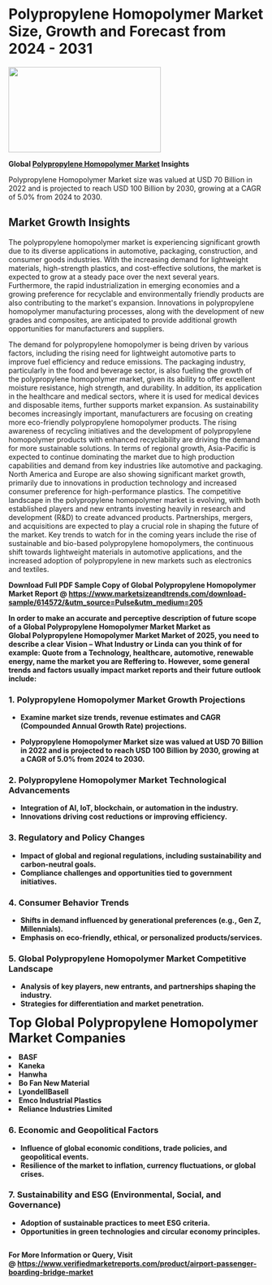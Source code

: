 <H1>Polypropylene Homopolymer Market Size, Growth and Forecast from 2024 - 2031</H1><img class="aligncenter size-medium wp-image-584254" src="https://thirdeyenews.in/wp-content/uploads/2024/09/Global-Market-Research-300x168.jpeg" alt="" width="300" height="168" /><p><strong>Global&nbsp;<a href="https://www.marketsizeandtrends.com/download-sample/614572/&amp;utm_source=Pulse&amp;utm_medium=205">Polypropylene Homopolymer Market</a> Insights</strong></p><p>Polypropylene Homopolymer Market size was valued at USD 70 Billion in 2022 and is projected to reach USD 100 Billion by 2030, growing at a CAGR of 5.0% from 2024 to 2030.</p><p><h2>Market Growth Insights</h2> <p>The polypropylene homopolymer market is experiencing significant growth due to its diverse applications in automotive, packaging, construction, and consumer goods industries. With the increasing demand for lightweight materials, high-strength plastics, and cost-effective solutions, the market is expected to grow at a steady pace over the next several years. Furthermore, the rapid industrialization in emerging economies and a growing preference for recyclable and environmentally friendly products are also contributing to the market's expansion. Innovations in polypropylene homopolymer manufacturing processes, along with the development of new grades and composites, are anticipated to provide additional growth opportunities for manufacturers and suppliers.</p> <p><strong></strong></p> <p>The demand for polypropylene homopolymer is being driven by various factors, including the rising need for lightweight automotive parts to improve fuel efficiency and reduce emissions. The packaging industry, particularly in the food and beverage sector, is also fueling the growth of the polypropylene homopolymer market, given its ability to offer excellent moisture resistance, high strength, and durability. In addition, its application in the healthcare and medical sectors, where it is used for medical devices and disposable items, further supports market expansion. As sustainability becomes increasingly important, manufacturers are focusing on creating more eco-friendly polypropylene homopolymer products. The rising awareness of recycling initiatives and the development of polypropylene homopolymer products with enhanced recyclability are driving the demand for more sustainable solutions. In terms of regional growth, Asia-Pacific is expected to continue dominating the market due to high production capabilities and demand from key industries like automotive and packaging. North America and Europe are also showing significant market growth, primarily due to innovations in production technology and increased consumer preference for high-performance plastics. The competitive landscape in the polypropylene homopolymer market is evolving, with both established players and new entrants investing heavily in research and development (R&D) to create advanced products. Partnerships, mergers, and acquisitions are expected to play a crucial role in shaping the future of the market. Key trends to watch for in the coming years include the rise of sustainable and bio-based polypropylene homopolymers, the continuous shift towards lightweight materials in automotive applications, and the increased adoption of polypropylene in new markets such as electronics and textiles.</p> <p><strong></p><p><span class=""><strong>Download Full PDF Sample Copy of Global Polypropylene Homopolymer Market Report</strong> @ <a href="https://www.marketsizeandtrends.com/download-sample/614572/&amp;utm_source=Pulse&amp;utm_medium=205" target="_blank">https://www.marketsizeandtrends.com/download-sample/614572/&amp;utm_source=Pulse&amp;utm_medium=205</a></span></p><p>In order to make an accurate and perceptive description of future scope of a Global&nbsp;Polypropylene Homopolymer Market Market as Global&nbsp;Polypropylene Homopolymer Market Market of 2025, you need to describe a clear Vision &ndash; What Industry or Linda can you think of for example: Quote from a Technology, healthcare, automotive, renewable energy, name the market you are Reffering to. However, some general trends and factors usually impact market reports and their future outlook include:</p><h3>1.&nbsp;<strong>Polypropylene Homopolymer Market Growth Projections</strong></h3><ul><li>Examine market size trends, revenue estimates and CAGR (Compounded Annual Growth Rate) projections.</li><li><p>Polypropylene Homopolymer Market size was valued at USD 70 Billion in 2022 and is projected to reach USD 100 Billion by 2030, growing at a CAGR of 5.0% from 2024 to 2030.</p></li></ul><h3>2.&nbsp;<strong>Polypropylene Homopolymer Market Technological Advancements</strong></h3><ul><li>Integration of AI, IoT, blockchain, or automation in the industry.</li><li>Innovations driving cost reductions or improving efficiency.</li></ul><h3>3.&nbsp;<strong>Regulatory and Policy Changes</strong></h3><ul><li>Impact of global and regional regulations, including sustainability and carbon-neutral goals.</li><li>Compliance challenges and opportunities tied to government initiatives.</li></ul><h3>4.&nbsp;<strong>Consumer Behavior Trends</strong></h3><ul><li>Shifts in demand influenced by generational preferences (e.g., Gen Z, Millennials).</li><li>Emphasis on eco-friendly, ethical, or personalized products/services.</li></ul><h3>5.&nbsp;<strong>Global Polypropylene Homopolymer Market Competitive Landscape</strong></h3><ul><li>Analysis of key players, new entrants, and partnerships shaping the industry.</li><li>Strategies for differentiation and market penetration.</li></ul><p data-pm-slice="1 1 []"><span style="color: inherit; font-family: inherit; font-size: 25px;">Top Global Polypropylene Homopolymer Market Companies</span></p><div class="" data-test-id=""><p><li> BASF</li><li> Kaneka</li><li> Hanwha</li><li> Bo Fan New Material</li><li> LyondellBasell</li><li> Emco Industrial Plastics</li><li> Reliance Industries Limited</li></p></div><h3>6.&nbsp;<strong>Economic and Geopolitical Factors</strong></h3><ul><li>Influence of global economic conditions, trade policies, and geopolitical events.</li><li>Resilience of the market to inflation, currency fluctuations, or global crises.</li></ul><h3>7.&nbsp;<strong>Sustainability and ESG (Environmental, Social, and Governance)</strong></h3><ul><li>Adoption of sustainable practices to meet ESG criteria.</li><li>Opportunities in green technologies and circular economy principles.</li></ul><h2><strong style="font-size: 14px;">For More Information or Query, Visit @&nbsp;</strong><a style="background-color: #ffffff; font-size: 14px;" href="https://www.marketsizeandtrends.com/report/polypropylene-homopolymer-market/" target="_blank">https://www.verifiedmarketreports.com/product/airport-passenger-boarding-bridge-market</a></h2>

